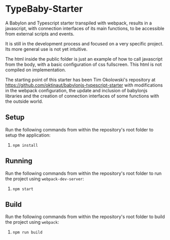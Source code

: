 # TypeBaby-Starter
A Babylon and Typescript starter transpiled with webpack, results in a javascript, with connection interfaces of its main functions, to be accessible from external scripts and events.

It is still in the development process and focused on a very specific project. Its more general use is not yet intuitive.

The html inside the public folder is just an example of how to call javascript from the body, with a basic configuration of css fullscreen. This html is not compiled on implementation.

The starting point of this starter has been Tim Okolowski's repository at https://github.com/oktinaut/babylonjs-typescript-starter with modifications in the webpack configuration, the update and inclusion of babylonjs libraries and the creation of connection interfaces of some functions with the outside world.

## Setup

Run the following commands from within the repository's root folder to setup the application:

1. `npm install`

## Running

Run the following commands from within the repository's root folder to run the project using `webpack-dev-server`:

1. `npm start`

## Build

Run the following commands from within the repository's root folder to build the project using `webpack`:

1. `npm run build`
